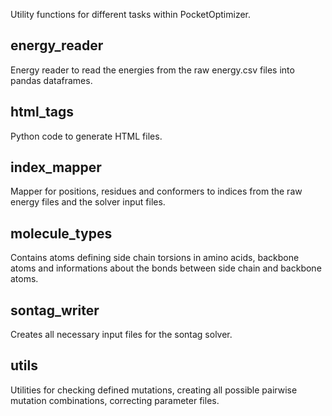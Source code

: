 Utility functions for different tasks within PocketOptimizer.

## energy_reader

Energy reader to read the energies from the raw energy.csv files into pandas dataframes.

## html_tags

Python code to generate HTML files.

## index_mapper

Mapper for positions, residues and conformers to indices from the raw energy files and the solver input files.

## molecule_types

Contains atoms defining side chain torsions in amino acids, backbone atoms and informations about the bonds between side chain and backbone atoms.

## sontag_writer

Creates all necessary input files for the sontag solver.

## utils

Utilities for checking defined mutations, creating all possible pairwise mutation combinations, correcting parameter files.